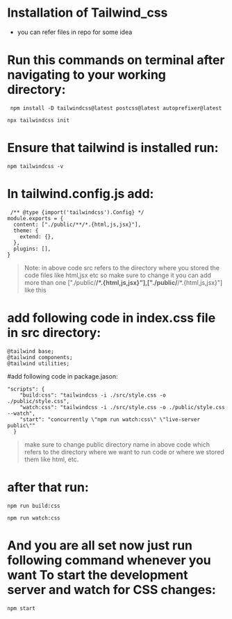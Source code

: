 # Installation of Tailwind_css


- you can refer files in repo for some idea


# Run this commands on terminal after navigating to your working directory:

``` npm install -D tailwindcss@latest postcss@latest autoprefixer@latest```

``` npx tailwindcss init ```



# Ensure that tailwind is installed run: 
``` npm tailwindcss -v ```



# In tailwind.config.js add:

```
 /** @type {import('tailwindcss').Config} */
module.exports = {
  content: ["./public/**/*.{html,js,jsx}"],
  theme: {
    extend: {},
  },
  plugins: [],
}
```


> Note: in above code src refers to the directory where you stored the code files like html,jsx etc so make sure to change it
> you can add more than one ["./public/**/*.{html,js,jsx}"],["./public/**/*.{html,js,jsx}"] like this



# add following code in index.css file in src directory:

```
@tailwind base;
@tailwind components;
@tailwind utilities;
 ```


#add following code in package.jason:

```
"scripts": {
    "build:css": "tailwindcss -i ./src/style.css -o ./public/style.css",
    "watch:css": "tailwindcss -i ./src/style.css -o ./public/style.css --watch",
    "start": "concurrently \"npm run watch:css\" \"live-server public\""
  }
```

> make sure to change public directory name in above code which refers to the directory where we want to run code or where we stored them like html, etc.


# after that run:

```
npm run build:css
```
```
npm run watch:css
```

# And you are all set now just run following command whenever you want To start the development server and watch for CSS changes:

```
npm start
```

  
